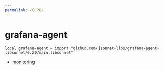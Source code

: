 ```yaml
---
permalink: /0.20/
---
```


# grafana-agent

```jsonnet
local grafana-agent = import "github.com/jsonnet-libs/grafana-agent-libsonnet/0.20/main.libsonnet"
```



* [monitoring](monitoring/index.md)